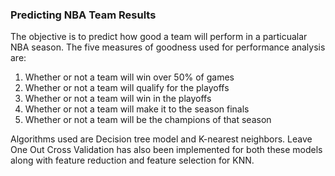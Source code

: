 ### Predicting NBA Team Results

The objective is to predict how good a team will perform in a particualar NBA season. The five measures of goodness used for performance analysis are:
  1. Whether or not a team will win over 50% of games
  2. Whether or not a team will qualify for the playoffs
  3. Whether or not a team will win in the playoffs
  4. Whether or not a team will make it to the season finals
  5. Whether or not a team will be the champions of that season
  
Algorithms used are Decision tree model and K-nearest neighbors. Leave One Out Cross Validation has also been implemented for both these models along with feature reduction and feature selection for KNN.
